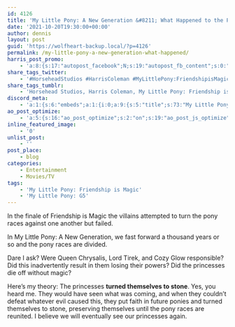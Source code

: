 ```yaml
---
id: 4126
title: 'My Little Pony: A New Generation &#8211; What Happened to the Princesses?'
date: '2021-10-20T19:30:00+00:00'
author: dennis
layout: post
guid: 'https://wolfheart-backup.local/?p=4126'
permalink: /my-little-pony-a-new-generation-what-happened/
harris_post_promo:
    - 'a:8:{s:17:"autopost_facebook";N;s:19:"autopost_fb_content";s:0:"";s:16:"autopost_twitter";N;s:19:"autopost_tw_content";s:0:"";s:15:"autopost_tumblr";N;s:19:"autopost_tu_content";s:0:"";s:16:"autopost_discord";N;s:19:"autopost_di_content";s:0:"";}'
share_tags_twitter:
    - '#HorseheadStudios #HarrisColeman #MyLittlePony:FriendshipisMagic #MyLittlePony:G5'
share_tags_tumblr:
    - 'Horsehead Studios, Harris Coleman, My Little Pony: Friendship is Magic, My Little Pony: G5'
discord_meta:
    - 'a:1:{s:6:"embeds";a:1:{i:0;a:9:{s:5:"title";s:73:"My Little Pony: A New Generation &#8211; What Happened to the Princesses?";s:4:"type";s:4:"rich";s:5:"color";i:5071443;s:11:"description";s:610:"[nl]In the finale of Friendship is Magic the villains attempted to turn the pony races against one another but failed.[nl][nl][nl][nl]In My Little Pony: A New Generation, we fast forward a thousand years or so and the pony races are divided.[nl][nl][nl][nl][nl][nl]**Topics:** [#Entertainment](https://wolfheartstudios-022022.local/topic/entertainment/) [#Movies/TV](https://wolfheartstudios-022022.local/topic/entertainment/movies-tv/) [#My Little Pony: Friendship is Magic](https://wolfheartstudios-022022.local/tag/mlpfim/) [#My Little Pony: G5](https://wolfheartstudios-022022.local/tag/my-little-pony-g5/)";s:3:"url";s:25:"https://wolfhe.art/7aTkbX";s:9:"timestamp";s:25:"2021-10-20T19:30:00-05:00";s:6:"footer";a:2:{s:4:"text";s:41:"Wolfheart Studios | Image by Yakovlev-vad";s:8:"icon_url";s:39:"https://cdn.horsehead.tv/32x32/logo.png";}s:6:"author";a:2:{s:4:"name";s:25:"Dennis Abernathy Harrison";s:8:"icon_url";s:81:"https://secure.gravatar.com/avatar/46bd34a2a271159557a75f870d29d02d?s=32&d=mm&r=g";}s:5:"image";a:1:{s:3:"url";s:52:"https://cloud.wolfheart.tv/bGJeXQr2P9Yb-1536x864.png";}}}}'
ao_post_optimize:
    - 'a:5:{s:16:"ao_post_optimize";s:2:"on";s:19:"ao_post_js_optimize";s:2:"on";s:20:"ao_post_css_optimize";s:2:"on";s:12:"ao_post_ccss";s:2:"on";s:16:"ao_post_lazyload";s:2:"on";}'
inline_featured_image:
    - '0'
unlist_post:
    - ''
post_place:
    - blog
categories:
    - Entertainment
    - Movies/TV
tags:
    - 'My Little Pony: Friendship is Magic'
    - 'My Little Pony: G5'
---
```


In the finale of Friendship is Magic the villains attempted to turn the pony races against one another but failed.

In My Little Pony: A New Generation, we fast forward a thousand years or so and the pony races are divided.

Dare I ask? Were Queen Chrysalis, Lord Tirek, and Cozy Glow responsible? Did this inadvertently result in them losing their powers? Did the princesses die off without magic?

Here’s my theory: The princesses **turned themselves to stone**. Yes, you heard me. They would have seen what was coming, and when they couldn’t defeat whatever evil caused this, they put faith in future ponies and turned themselves to stone, preserving themselves until the pony races are reunited. I believe we will eventually see our princesses again.